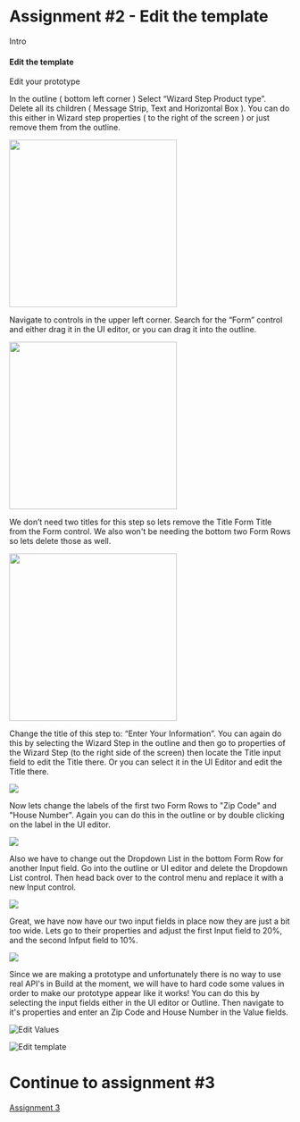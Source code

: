 # Assignment #2 - Edit the template
Intro
#### Edit the template
Edit your prototype

In the outline ( bottom left corner ) Select “Wizard Step Product type”. Delete all its children ( Message Strip, Text and Horizontal Box ). You can do this either in Wizard step properties ( to the right of the screen ) or just remove them from the outline.

<img src="https://github.com/Innov8ion-developer/SAP_Build_Assignments/blob/master/img/Screenshot%202020-03-20%20at%2012.17.41.png" height="300">

Navigate to controls in the upper left corner. Search for the “Form” control and either drag it in the UI editor, or you can drag it into the outline.

<img src="https://github.com/Innov8ion-developer/SAP_Build_Assignments/blob/master/img/Screenshot%202020-03-20%20at%2012.38.15.png" height="300">

We don’t need two titles for this step so lets remove the Title Form Title from the Form control. We also won't be needing the bottom two Form Rows so lets delete those as well.

<img src="https://github.com/Innov8ion-developer/SAP_Build_Assignments/blob/master/img/Screenshot%202020-03-20%20at%2013.52.42.png" height="300">

Change the title of this step to: “Enter Your Information”. You can again do this by selecting the Wizard Step in the outline and then go to properties of the Wizard Step (to the right side of the screen) then locate the Title input field to edit the Title there. Or you can select it in the UI Editor and edit the Title there. 

<img src="https://github.com/Innov8ion-developer/SAP_Build_Assignments/blob/master/img/Screenshot%202020-03-20%20at%2012.43.56.png">

Now lets change the labels of the first two Form Rows to "Zip Code" and "House Number". Again you can do this in the outline or by double clicking on the label in the UI editor. 

<img src="https://github.com/Innov8ion-developer/SAP_Build_Assignments/blob/master/img/Screenshot%202020-03-20%20at%2014.00.25.png">

Also we have to change out the Dropdown List in the bottom Form Row for another Input field. Go into the outline or UI editor and delete the Dropdown List control. Then head back over to the control menu and replace it with a new Input control.

<img src="https://github.com/Innov8ion-developer/SAP_Build_Assignments/blob/master/img/Screenshot%202020-03-20%20at%2014.04.22.png">

Great, we have now have our two input fields in place now they are just a bit too wide. Lets go to their properties and adjust the first Input field to 20%, and the second Infput field to 10%.

<img src="https://github.com/Innov8ion-developer/SAP_Build_Assignments/blob/master/img/Screenshot%202020-03-20%20at%2014.17.17.png">

Since we are making a prototype and unfortunately there is no way to use real API's in Build at the moment, we will have to hard code some values in order to make our prototype appear like it works! You can do this by selecting the input fields either in the UI editor or Outline. Then navigate to it's properties and enter an Zip Code and House Number in the Value fields.

![Edit Values](https://github.com/Innov8ion-developer/SAP_Build_Assignments/blob/master/img/Edit%20Input%20Values.png)

![Edit template](https://github.com/iemkek/SAP_Build_Assignments/blob/master/img/editTheTemplate1.png)

# Continue to assignment #3
[Assignment 3](https://github.com/Innov8ion-developer/SAP_Build_Assignmentss/tree/3_)
